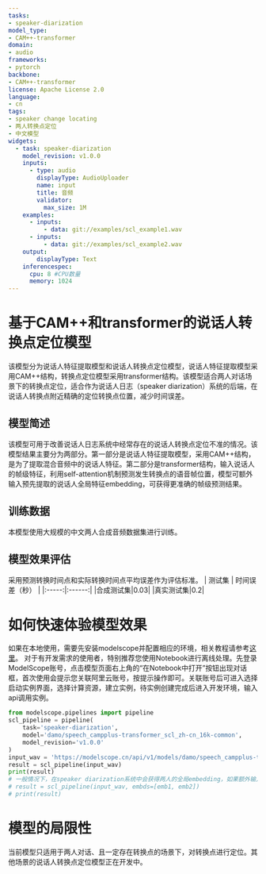 ```yaml
---
tasks:
- speaker-diarization
model_type:
- CAM++-transformer
domain:
- audio
frameworks:
- pytorch
backbone:
- CAM++-transformer
license: Apache License 2.0
language:
- cn
tags:
- speaker change locating
- 两人转换点定位
- 中文模型
widgets:
  - task: speaker-diarization
    model_revision: v1.0.0
    inputs:
      - type: audio
        displayType: AudioUploader
        name: input
        title: 音频
        validator:
          max_size: 1M
    examples:
      - inputs:
          - data: git://examples/scl_example1.wav
      - inputs:
          - data: git://examples/scl_example2.wav
    output:
        displayType: Text
    inferencespec:
      cpu: 8 #CPU数量
      memory: 1024
---
```


# 基于CAM++和transformer的说话人转换点定位模型
该模型分为说话人特征提取模型和说话人转换点定位模型，说话人特征提取模型采用CAM++结构，转换点定位模型采用transformer结构。该模型适合两人对话场景下的转换点定位，适合作为说话人日志（speaker diarization）系统的后端，在说话人转换点附近精确的定位转换点位置，减少时间误差。

## 模型简述
该模型可用于改善说话人日志系统中经常存在的说话人转换点定位不准的情况。该模型结果主要分为两部分。第一部分是说话人特征提取模型，采用CAM++结构，是为了提取混合音频中的说话人特征。第二部分是transformer结构，输入说话人的帧级特征，利用self-attention机制预测发生转换点的语音帧位置，模型可额外输入预先提取的说话人全局特征embedding，可获得更准确的帧级预测结果。

## 训练数据
本模型使用大规模的中文两人合成音频数据集进行训练。
## 模型效果评估
采用预测转换时间点和实际转换时间点平均误差作为评估标准。
| 测试集 | 时间误差（秒） |
|:-----:|:------:|
|合成测试集|0.03|
|真实测试集|0.2|

# 如何快速体验模型效果
如果在本地使用，需要先安装modelscope并配置相应的环境，相关教程请参考[这里](https://modelscope.cn/docs/%E7%8E%AF%E5%A2%83%E5%AE%89%E8%A3%85)。
对于有开发需求的使用者，特别推荐您使用Notebook进行离线处理。先登录ModelScope账号，点击模型页面右上角的“在Notebook中打开”按钮出现对话框，首次使用会提示您关联阿里云账号，按提示操作即可。关联账号后可进入选择启动实例界面，选择计算资源，建立实例，待实例创建完成后进入开发环境，输入api调用实例。
``` python
from modelscope.pipelines import pipeline
scl_pipeline = pipeline(
    task='speaker-diarization',
    model='damo/speech_campplus-transformer_scl_zh-cn_16k-common',
    model_revision='v1.0.0'
)
input_wav = 'https://modelscope.cn/api/v1/models/damo/speech_campplus-transformer_scl_zh-cn_16k-common/repo?Revision=master&FilePath=examples/scl_example1.wav'
result = scl_pipeline(input_wav)
print(result)
# 一般情况下，在speaker diarization系统中会获得两人的全局embedding，如果额外输入两人的全局embedding会得到更准确的预测结果，例如：
# result = scl_pipeline(input_wav, embds=[emb1, emb2])
# print(result)
```
# 模型的局限性
当前模型只适用于两人对话、且一定存在转换点的场景下，对转换点进行定位。其他场景的说话人转换点定位模型正在开发中。